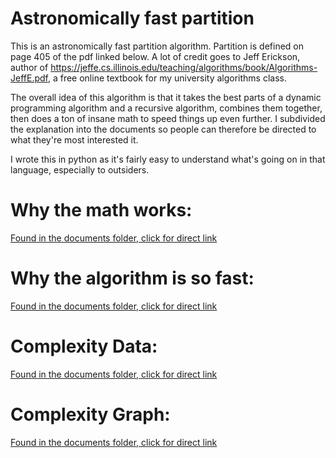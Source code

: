 Astronomically fast partition
=

This is an astronomically fast partition algorithm. Partition is defined on page 405 of the pdf linked below.
A lot of credit goes to Jeff Erickson, author of https://jeffe.cs.illinois.edu/teaching/algorithms/book/Algorithms-JeffE.pdf, a free online textbook for my university algorithms class.

The overall idea of this algorithm is that it takes the best parts of a dynamic programming algorithm and a recursive algorithm, combines them together, then does a ton of insane math to speed things up even further.
I subdivided the explanation into the documents so people can therefore be directed to what they're most interested it.

I wrote this in python as it's fairly easy to understand what's going on in that language, especially to outsiders.

Why the math works:
=
[Found in the documents folder, click for direct link](https://github.com/bananathrowingmachine/fastPartition/tree/main/documents/notAddedYet.txt)

Why the algorithm is so fast:
=
[Found in the documents folder, click for direct link](https://github.com/bananathrowingmachine/fastPartition/tree/main/documents/notAddedYet.txt)

Complexity Data:
=
[Found in the documents folder, click for direct link](https://github.com/bananathrowingmachine/fastPartition/tree/main/documents/notAddedYet.txt)

Complexity Graph:
=
[Found in the documents folder, click for direct link](https://github.com/bananathrowingmachine/fastPartition/tree/main/documents/notAddedYet.txt)